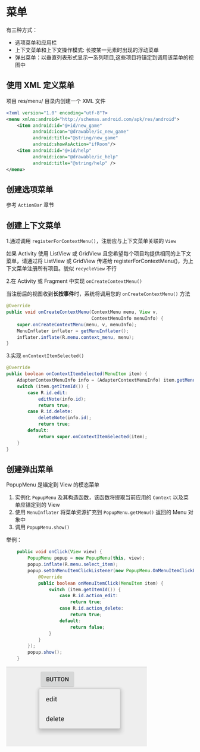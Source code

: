 # 菜单

有三种方式：

- 选项菜单和应用栏
- 上下文菜单和上下文操作模式: 长按某一元素时出现的浮动菜单
- 弹出菜单：以垂直列表形式显示一系列项目,这些项目将锚定到调用该菜单的视图中

## 使用 XML 定义菜单

项目 res/menu/ 目录内创建一个 XML 文件

```xml
<?xml version="1.0" encoding="utf-8"?>
<menu xmlns:android="http://schemas.android.com/apk/res/android">
    <item android:id="@+id/new_game"
          android:icon="@drawable/ic_new_game"
          android:title="@string/new_game"
          android:showAsAction="ifRoom"/>
    <item android:id="@+id/help"
          android:icon="@drawable/ic_help"
          android:title="@string/help" />
</menu>
```

## 创建选项菜单

参考 `ActionBar` 章节

## 创建上下文菜单

1.通过调用 `registerForContextMenu()`，注册应与上下文菜单关联的 `View`

如果 Activity 使用 ListView 或 GridView 且您希望每个项目均提供相同的上下文菜单，请通过将 ListView 或 GridView 传递给 registerForContextMenu()，为上下文菜单注册所有项目。貌似 `recycleView` 不行

2.在 Activity 或 Fragment 中实现 `onCreateContextMenu()`

当注册后的视图收到**长按事件**时，系统将调用您的 `onCreateContextMenu()` 方法

```java
@Override
public void onCreateContextMenu(ContextMenu menu, View v,
                                ContextMenuInfo menuInfo) {
    super.onCreateContextMenu(menu, v, menuInfo);
    MenuInflater inflater = getMenuInflater();
    inflater.inflate(R.menu.context_menu, menu);
}
```
3.实现 `onContextItemSelected()`

```java
@Override
public boolean onContextItemSelected(MenuItem item) {
    AdapterContextMenuInfo info = (AdapterContextMenuInfo) item.getMenuInfo();
    switch (item.getItemId()) {
        case R.id.edit:
            editNote(info.id);
            return true;
        case R.id.delete:
            deleteNote(info.id);
            return true;
        default:
            return super.onContextItemSelected(item);
    }
}
```


## 创建弹出菜单

PopupMenu 是锚定到 View 的模态菜单

1. 实例化 `PopupMenu` 及其构造函数，该函数将提取当前应用的 `Context` 以及菜单应锚定到的 View
2. 使用 `MenuInflater` 将菜单资源扩充到 `PopupMenu.getMenu()` 返回的 Menu 对象中
3. 调用 `PopupMenu.show()`

举例：

```java
    public void onClick(View view) {
        PopupMenu popup = new PopupMenu(this, view);
        popup.inflate(R.menu.select_item);
        popup.setOnMenuItemClickListener(new PopupMenu.OnMenuItemClickListener() {
            @Override
            public boolean onMenuItemClick(MenuItem item) {
                switch (item.getItemId()) {
                    case R.id.action_edit:
                        return true;
                    case R.id.action_delete:
                        return true;
                    default:
                        return false;
                }
            }
        });
        popup.show();
    }
```

![menu](../../assets/menu_item.png)

